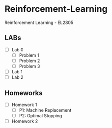 # Reinforcement-Learning
Reinforcement Learning - EL2805


## LABs
- [ ] Lab 0
    - [ ] Problem 1
    - [ ] Problem 2
    - [ ] Problem 3
- [ ] Lab 1
- [ ] Lab 2

## Homeworks
- [ ] Homework 1
    - [ ] P1: Machine Replacement
    - [ ] P2: Optimal Stopping
- [ ] Homework 2
